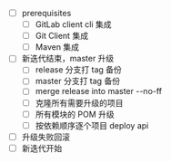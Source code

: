 - [ ] prerequisites
  - [ ] GitLab client cli 集成
  - [ ] Git Client 集成
  - [ ] Maven 集成
- [ ] 新迭代结束，master 升级
  - [ ] release 分支打 tag 备份
  - [ ] master 分支打 tag 备份
  - [ ] merge release into master --no-ff
  - [ ] 克隆所有需要升级的项目
  - [ ] 所有模块的 POM 升级
  - [ ] 按依赖顺序逐个项目 deploy api
  
- [ ] 升级失败回滚
- [ ] 新迭代开始